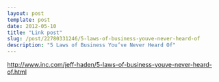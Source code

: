 ```yaml
---
layout: post
template: post
date: 2012-05-10
title: "Link post"
slug: /post/22780331246/5-laws-of-business-youve-never-heard-of
description: "5 Laws of Business You’ve Never Heard Of"
---
```

<http://www.inc.com/jeff-haden/5-laws-of-business-youve-never-heard-of.html>

<p> </p>